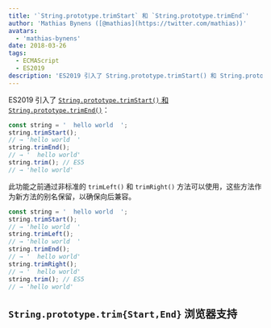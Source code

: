```yaml
---
title: '`String.prototype.trimStart` 和 `String.prototype.trimEnd`'
author: 'Mathias Bynens ([@mathias](https://twitter.com/mathias))'
avatars:
  - 'mathias-bynens'
date: 2018-03-26
tags:
  - ECMAScript
  - ES2019
description: 'ES2019 引入了 String.prototype.trimStart() 和 String.prototype.trimEnd。'
---
```

ES2019 引入了 [`String.prototype.trimStart()` 和 `String.prototype.trimEnd()`](https://github.com/tc39/proposal-string-left-right-trim)：

```js
const string = '  hello world  ';
string.trimStart();
// → 'hello world  '
string.trimEnd();
// → '  hello world'
string.trim(); // ES5
// → 'hello world'
```

此功能之前通过非标准的 `trimLeft()` 和 `trimRight()` 方法可以使用，这些方法作为新方法的别名保留，以确保向后兼容。

```js
const string = '  hello world  ';
string.trimStart();
// → 'hello world  '
string.trimLeft();
// → 'hello world  '
string.trimEnd();
// → '  hello world'
string.trimRight();
// → '  hello world'
string.trim(); // ES5
// → 'hello world'
```

<!--truncate-->
## `String.prototype.trim{Start,End}` 浏览器支持

<feature-support chrome="66 /blog/v8-release-66#string-trimming"
                 firefox="61"
                 safari="12"
                 nodejs="8"
                 babel="yes https://github.com/zloirock/core-js#ecmascript-string-and-regexp"></feature-support>
